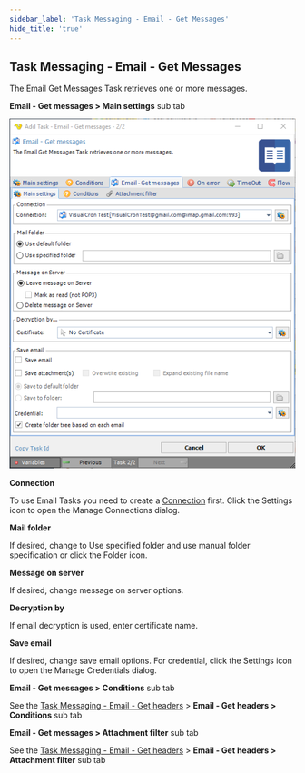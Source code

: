 ```yaml
---
sidebar_label: 'Task Messaging - Email - Get Messages'
hide_title: 'true'
---
```


## Task Messaging - Email - Get Messages

The Email Get Messages Task retrieves one or more messages.
 
**Email - Get messages > Main settings** sub tab

![](../../../static/img/taskemailgetmessagesmain.png)

**Connection**

To use Email Tasks you need to create a [Connection](global-connections) first. Click the Settings icon to open the Manage Connections dialog.
 
**Mail folder**

If desired, change to Use specified folder and use manual folder specification or click the Folder icon.
 
**Message on server**

If desired, change message on server options.
 
**Decryption by**

If email decryption is used, enter certificate name.
 
**Save email**

If desired, change save email options. For credential, click the Settings icon to open the Manage Credentials dialog.
 
**Email - Get messages > Conditions** sub tab

See the [Task Messaging - Email - Get headers](job-tasks-messaging-tasks-task-messaging-email-get-headers) > **Email - Get headers > Conditions** sub tab
 
**Email - Get messages > Attachment filter** sub tab

See the [Task Messaging - Email - Get headers](job-tasks-messaging-tasks-task-messaging-email-get-headers) > **Email - Get headers > Attachment filter** sub tab